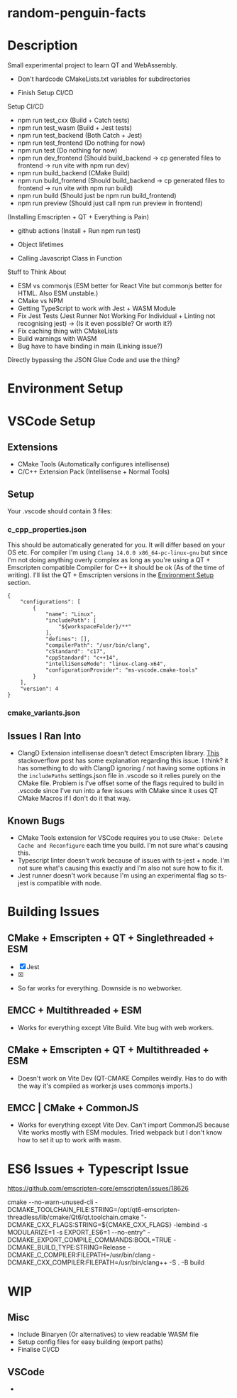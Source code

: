 # random-penguin-facts

# Description

Small experimental project to learn QT and WebAssembly.


- Don't hardcode CMakeLists.txt variables for subdirectories


- Finish Setup CI/CD

Setup CI/CD
- npm run test_cxx (Build + Catch tests)
- npm run test_wasm (Build + Jest tests)
- npm run test_backend (Both Catch + Jest)
- npm run test_frontend (Do nothing for now)
- npm run test (Do nothing for now)
- npm run dev_frontend (Should build_backend -> cp generated files to frontend -> run vite with npm run dev)
- npm run build_backend (CMake Build)
- npm run build_frontend (Should build_backend -> cp generated files to frontend -> run vite with npm run build)
- npm run build (Should just be npm run build_frontend)
- npm run preview (Should just call npm run preview in frontend)

(Installing Emscripten + QT + Everything is Pain)
- github actions (Install + Run npm run test)

- Object lifetimes
- Calling Javascript Class in Function


Stuff to Think About
- ESM vs commonjs (ESM better for React Vite but commonjs better for HTML. Also ESM unstable.)
- CMake vs NPM
- Getting TypeScript to work with Jest + WASM Module
- Fix Jest Tests (Jest Runner Not Working For Individual + Linting not recognising jest) -> (Is it even possible? Or worth it?)
- Fix caching thing with CMakeLists
- Build warnings with WASM
- Bug have to have binding in main (Linking issue?)

Directly bypassing the JSON Glue Code and use the thing?



# Environment Setup


# VSCode Setup

## Extensions

- CMake Tools (Automatically configures intellisense)
- C/C++ Extension Pack (Intellisense + Normal Tools)

## Setup

Your .vscode should contain 3 files:

### c_cpp_properties.json

This should be automatically generated for you. It will differ based on your OS etc. For compiler I'm using `Clang 14.0.0 x86_64-pc-linux-gnu` but
since I'm not doing anything overly complex as long as you're using a QT + Emscripten compatible Compiler for C++ it should be ok (As of the time
of writing). I'll list the QT + Emscripten versions in the [Environment Setup](#environment-setup) section.

```
{
    "configurations": [
        {
            "name": "Linux",
            "includePath": [
                "${workspaceFolder}/**"
            ],
            "defines": [],
            "compilerPath": "/usr/bin/clang",
            "cStandard": "c17",
            "cppStandard": "c++14",
            "intelliSenseMode": "linux-clang-x64",
            "configurationProvider": "ms-vscode.cmake-tools"
        }
    ],
    "version": 4
}
```

### cmake_variants.json



## Issues I Ran Into

- ClangD Extension intellisense doesn't detect Emscripten library. [This](https://stackoverflow.com/questions/76250587/vscode-clangd-failed-to-find-my-header-file-not-found-clangpp-file-not-found) stackoverflow post has some explanation
regarding this issue. I think? it has something to do with ClangD ignoring / not having some options in the
`includePaths` settings.json file in .vscode so it relies purely on the CMake file. Problem is I've offset some of
the flags required to build in .vscode since I've run into a few issues with CMake since it uses QT CMake Macros if I don't
do it that way.

## Known Bugs

- CMake Tools extension for VSCode requires you to use `CMake: Delete Cache and Reconfigure` each time you build. I'm not sure
what's causing this.
- Typescript linter doesn't work because of issues with ts-jest + node. I'm not sure what's causing this exactly and I'm also
not sure how to fix it.
- Jest runner doesn't work because I'm using an experimental flag so ts-jest is compatible with node.



# Building Issues

## CMake + Emscripten + QT + Singlethreaded + ESM

- [x] Jest
- [x]

- So far works for everything. Downside is no webworker.

## EMCC + Multithreaded + ESM
- Works for everything except Vite Build. Vite bug with web workers.

## CMake + Emscripten + QT + Multithreaded + ESM
- Doesn't work on Vite Dev (QT-CMAKE Compiles weirdly. Has to do with the way it's compiled as worker.js uses commonjs imports.)

## EMCC | CMake + CommonJS
- Works for everything except Vite Dev. Can't import CommonJS because Vite works mostly with ESM modules. 
Tried webpack but I don't know how to set it up to work with wasm.



# ES6 Issues + Typescript Issue


https://github.com/emscripten-core/emscripten/issues/18626


cmake --no-warn-unused-cli -DCMAKE_TOOLCHAIN_FILE:STRING=/opt/qt6-emscripten-threadless/lib/cmake/Qt6/qt.toolchain.cmake "-DCMAKE_CXX_FLAGS:STRING=${CMAKE_CXX_FLAGS} -lembind -s MODULARIZE=1 -s EXPORT_ES6=1 --no-entry" -DCMAKE_EXPORT_COMPILE_COMMANDS:BOOL=TRUE -DCMAKE_BUILD_TYPE:STRING=Release -DCMAKE_C_COMPILER:FILEPATH=/usr/bin/clang -DCMAKE_CXX_COMPILER:FILEPATH=/usr/bin/clang++ -S . -B build



# WIP


## Misc

- Include Binaryen (Or alternatives) to view readable WASM file
- Setup config files for easy building (export paths)
- Finalise CI/CD

## VSCode

- 